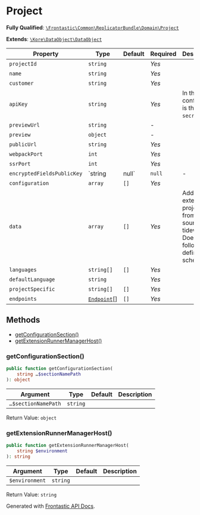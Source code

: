 #  Project

**Fully Qualified**: [`\Frontastic\Common\ReplicatorBundle\Domain\Project`](../../../../src/php/ReplicatorBundle/Domain/Project.php)

**Extends**: [`\Kore\DataObject\DataObject`](https://github.com/kore/DataObject)

Property|Type|Default|Required|Description
--------|----|-------|--------|-----------
`projectId` | `string` |  | *Yes* | 
`name` | `string` |  | *Yes* | 
`customer` | `string` |  | *Yes* | 
`apiKey` | `string` |  | *Yes* | In the config this is the `secret`.
`previewUrl` | `string` |  | - | 
`preview` | `object` |  | - | 
`publicUrl` | `string` |  | *Yes* | 
`webpackPort` | `int` |  | *Yes* | 
`ssrPort` | `int` |  | *Yes* | 
`encryptedFieldsPublicKey` | `string|null` | `null` | - | 
`configuration` | `array` | `[]` | *Yes* | 
`data` | `array` | `[]` | *Yes* | Additional external project data from sources like tideways. Does not follow any defined schema.
`languages` | `string[]` | `[]` | *Yes* | 
`defaultLanguage` | `string` |  | *Yes* | 
`projectSpecific` | `string[]` | `[]` | *Yes* | 
`endpoints` | [`Endpoint`](Endpoint.md)[] | `[]` | *Yes* | 

## Methods

* [getConfigurationSection()](#getconfigurationsection)
* [getExtensionRunnerManagerHost()](#getextensionrunnermanagerhost)

### getConfigurationSection()

```php
public function getConfigurationSection(
    string …$sectionNamePath
): object
```

Argument|Type|Default|Description
--------|----|-------|-----------
`…$sectionNamePath`|`string`||

Return Value: `object`

### getExtensionRunnerManagerHost()

```php
public function getExtensionRunnerManagerHost(
    string $environment
): string
```

Argument|Type|Default|Description
--------|----|-------|-----------
`$environment`|`string`||

Return Value: `string`

Generated with [Frontastic API Docs](https://github.com/FrontasticGmbH/apidocs).
